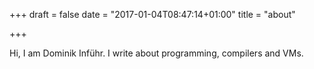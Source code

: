 +++
draft = false
date = "2017-01-04T08:47:14+01:00"
title = "about"

+++

Hi, I am Dominik Inführ.
I write about programming, compilers and VMs.
